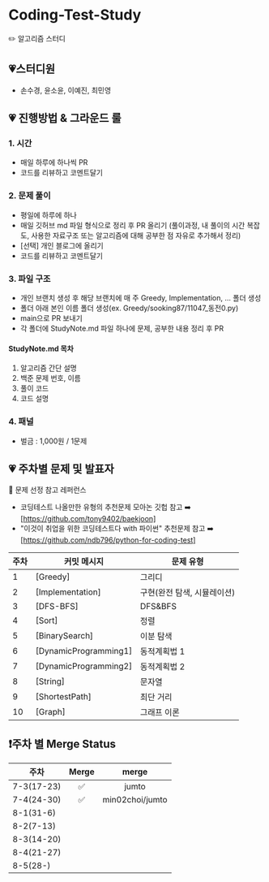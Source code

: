 # Coding-Test-Study
 ✏️ 알고리즘 스터디
 ## 💗스터디원

 - 손수경, 윤소윤, 이예진, 최민영
   </br>

 ## 💗 진행방법 & 그라운드 룰

 ### 1. 시간

 - 매일 하루에 하나씩 PR
 - 코드를 리뷰하고 코멘트달기

 ### 2. 문제 풀이

 - 평일에 하루에 하나
 - 매일 깃허브 md 파일 형식으로 정리 후 PR 올리기 (풀이과정, 내 풀이의 시간 복잡도, 사용한 자료구조 또는 알고리즘에 대해 공부한 점 자유로 추가해서 정리)
 - [선택] 개인 블로그에 올리기
 - 코드를 리뷰하고 코멘트달기

 ### 3. 파일 구조

 - 개인 브랜치 생성 후 해당 브랜치에 매 주 Greedy, Implementation, ... 폴더 생성
 - 폴더 아래 본인 이름 폴더 생성(ex. Greedy/sooking87/11047_동전0.py)
 - main으로 PR 보내기
 - 각 폴더에 StudyNote.md 파일 하나에 문제, 공부한 내용 정리 후 PR

 #### StudyNote.md 목차

 1. 알고리즘 간단 설명
 2. 백준 문제 번호, 이름
 3. 풀이 코드
 4. 코드 설명

 ### 4. 패널

 - 벌금 : 1,000원 / 1문제
   </br>

 ## 💗 주차별 문제 및 발표자

 📖 문제 선정 참고 레퍼런스

 - 코딩테스트 나올만한 유형의 추천문제 모아논 깃헙 참고 ➡️ [https://github.com/tony9402/baekjoon]
 - "이것이 취업을 위한 코딩테스트다 with 파이썬" 추천문제 참고 ➡️ [https://github.com/ndb796/python-for-coding-test]
   </br>

 | 주차 | 커밋 메시지           | 문제 유형                   |
 | ---- | --------------------- | --------------------------- |
 | 1    | [Greedy]              | 그리디                      |
 | 2    | [Implementation]      | 구현(완전 탐색, 시뮬레이션) |
 | 3    | [DFS-BFS]             | DFS&BFS                     |
 | 4    | [Sort]                | 정렬                        |
 | 5    | [BinarySearch]        | 이분 탐색                   |
 | 6    | [DynamicProgramming1] | 동적계획법 1                |
 | 7    | [DynamicProgramming2] | 동적계획법 2                |
 | 8    | [String]              | 문자열                      |
 | 9    | [ShortestPath]        | 최단 거리                   |
 | 10   | [Graph]               | 그래프 이론                 |

 ## ❗주차 별 Merge Status

 | 주차 | Merge        | merge |
 | ---- | :---------------------: | :--: | 
  | 7-3(17-23)   |     ✅        | jumto |
 | 7-4(24-30)   |      ✅        | min02choi/jumto|
 | 8-1(31-6)    |       | |
 | 8-2(7-13)  |             ||
 | 8-3(14-20)  |                || 
 | 8-4(21-27)  |      ||
 | 8-5(28-)  |  ||
